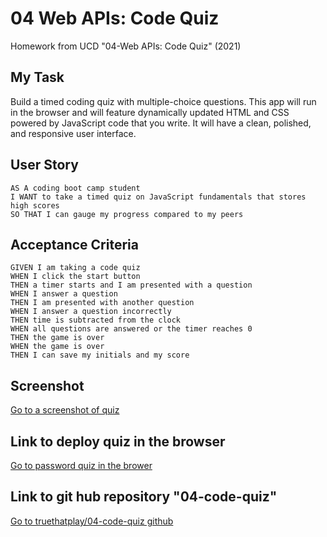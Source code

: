 # 04 Web APIs: Code Quiz

Homework from UCD "04-Web APIs: Code Quiz" (2021)

## My Task

Build a timed coding quiz with multiple-choice questions. This app will run in the browser and will feature dynamically updated HTML and CSS powered by JavaScript code that you write. It will have a clean, polished, and responsive user interface.

## User Story

```
AS A coding boot camp student
I WANT to take a timed quiz on JavaScript fundamentals that stores high scores
SO THAT I can gauge my progress compared to my peers
```

## Acceptance Criteria

```
GIVEN I am taking a code quiz
WHEN I click the start button
THEN a timer starts and I am presented with a question
WHEN I answer a question
THEN I am presented with another question
WHEN I answer a question incorrectly
THEN time is subtracted from the clock
WHEN all questions are answered or the timer reaches 0
THEN the game is over
WHEN the game is over
THEN I can save my initials and my score
```

## Screenshot

[Go to a screenshot of quiz](./assets/images/music-quiz-screenshot.png)

## Link to deploy quiz in the browser

[Go to password quiz in the brower](https://truethatplaya.github.io/04-code-quiz/)

## Link to git hub repository "04-code-quiz"

[Go to truethatplay/04-code-quiz github](https://github.com/truethatplaya/04-code-quiz.git)
